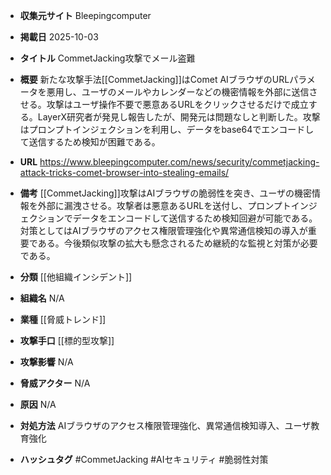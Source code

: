 - **収集元サイト**
Bleepingcomputer

- **掲載日**
2025-10-03

- **タイトル**
CommetJacking攻撃でメール盗難

- **概要**
新たな攻撃手法[[CommetJacking]]はComet AIブラウザのURLパラメータを悪用し、ユーザのメールやカレンダーなどの機密情報を外部に送信させる。攻撃はユーザ操作不要で悪意あるURLをクリックさせるだけで成立する。LayerX研究者が発見し報告したが、開発元は問題なしと判断した。攻撃はプロンプトインジェクションを利用し、データをbase64でエンコードして送信するため検知が困難である。

- **URL**
https://www.bleepingcomputer.com/news/security/commetjacking-attack-tricks-comet-browser-into-stealing-emails/

- **備考**
[[CommetJacking]]攻撃はAIブラウザの脆弱性を突き、ユーザの機密情報を外部に漏洩させる。攻撃者は悪意あるURLを送付し、プロンプトインジェクションでデータをエンコードして送信するため検知回避が可能である。対策としてはAIブラウザのアクセス権限管理強化や異常通信検知の導入が重要である。今後類似攻撃の拡大も懸念されるため継続的な監視と対策が必要である。

- **分類**
[[他組織インシデント]]

- **組織名**
N/A

- **業種**
[[脅威トレンド]]

- **攻撃手口**
[[標的型攻撃]]

- **攻撃影響**
N/A

- **脅威アクター**
N/A

- **原因**
N/A

- **対処方法**
AIブラウザのアクセス権限管理強化、異常通信検知導入、ユーザ教育強化

- **ハッシュタグ**
#CommetJacking #AIセキュリティ #脆弱性対策
